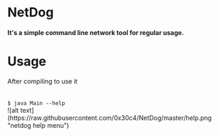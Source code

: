 # NetDog

<h4>It's a simple command line network tool for regular usage.</h4>

# Usage
After compiling to use it 

<code>
$ java Main --help
</code>
![alt text](https://raw.githubusercontent.com/0x30c4/NetDog/master/help.png "netdog help menu")


